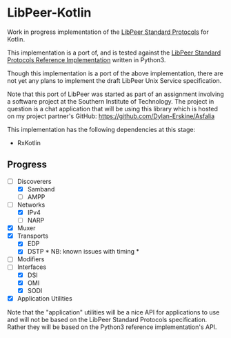 # LibPeer-Kotlin
Work in progress implementation of the [LibPeer Standard Protocols](https://saltlamp.pcthingz.com/utdata/LibPeer/LibPeer_Standard_Protocols_v1.pdf) for Kotlin.

This implementation is a port of, and is tested against the [LibPeer Standard Protocols Reference Implementation](https://github.com/Tilo15/LibPeer-Python) written in Python3.

Though this implementation is a port of the above implementation, there are not yet any plans to implement the draft LibPeer Unix Service specification.

Note that this port of LibPeer was started as part of an assignment involving a software project at the Southern Institute of Technology. The project in question is a chat application that will be using this library which is hosted on my project partner's GitHub: https://github.com/Dylan-Erskine/Asfalia 

This implementation has the following dependencies at this stage:
 * RxKotlin

 ## Progress

- [ ] Discoverers
  - [x] Samband
  - [ ] AMPP
- [ ] Networks
  - [x] IPv4
  - [ ] NARP
- [x] Muxer
- [x] Transports
  - [x] EDP
  - [x] DSTP * NB: known issues with timing *
- [ ] Modifiers
- [ ] Interfaces
  - [x] DSI
  - [x] OMI
  - [x] SODI
- [x] Application Utilities

Note that the "application" utilities will be a nice API for applications to use and will not be based on the LibPeer Standard Protocols specification. Rather they will be based on the Python3 reference implementation's API. 